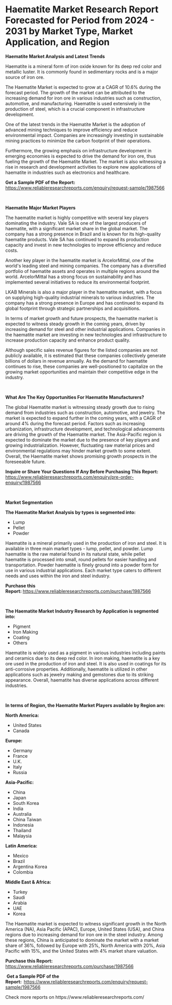 <p><h1>Haematite Market Research Report Forecasted for Period from 2024 -  2031 by Market Type, Market Application, and Region</h1></p><p><strong>Haematite Market Analysis and Latest Trends</strong></p>
<p><p>Haematite is a mineral form of iron oxide known for its deep red color and metallic luster. It is commonly found in sedimentary rocks and is a major source of iron ore.</p><p>The Haematite Market is expected to grow at a CAGR of 10.6% during the forecast period. The growth of the market can be attributed to the increasing demand for iron ore in various industries such as construction, automotive, and manufacturing. Haematite is used extensively in the production of steel, which is a crucial component in infrastructure development.</p><p>One of the latest trends in the Haematite Market is the adoption of advanced mining techniques to improve efficiency and reduce environmental impact. Companies are increasingly investing in sustainable mining practices to minimize the carbon footprint of their operations.</p><p>Furthermore, the growing emphasis on infrastructure development in emerging economies is expected to drive the demand for iron ore, thus fueling the growth of the Haematite Market. The market is also witnessing a rise in research and development activities to explore new applications of haematite in industries such as electronics and healthcare.</p></p>
<p><strong>Get a Sample PDF of the Report:&nbsp;</strong> <a href="https://www.reliableresearchreports.com/enquiry/request-sample/1987566">https://www.reliableresearchreports.com/enquiry/request-sample/1987566</a></p>
<p>&nbsp;</p>
<p><strong>Haematite Major Market Players</strong></p>
<p><p>The haematite market is highly competitive with several key players dominating the industry. Vale SA is one of the largest producers of haematite, with a significant market share in the global market. The company has a strong presence in Brazil and is known for its high-quality haematite products. Vale SA has continued to expand its production capacity and invest in new technologies to improve efficiency and reduce costs. </p><p>Another key player in the haematite market is ArcelorMittal, one of the world's leading steel and mining companies. The company has a diversified portfolio of haematite assets and operates in multiple regions around the world. ArcelorMittal has a strong focus on sustainability and has implemented several initiatives to reduce its environmental footprint.</p><p>LKAB Minerals is also a major player in the haematite market, with a focus on supplying high-quality industrial minerals to various industries. The company has a strong presence in Europe and has continued to expand its global footprint through strategic partnerships and acquisitions.</p><p>In terms of market growth and future prospects, the haematite market is expected to witness steady growth in the coming years, driven by increasing demand for steel and other industrial applications. Companies in the haematite market are investing in new technologies and infrastructure to increase production capacity and enhance product quality.</p><p>Although specific sales revenue figures for the listed companies are not publicly available, it is estimated that these companies collectively generate billions of dollars in revenue annually. As the demand for haematite continues to rise, these companies are well-positioned to capitalize on the growing market opportunities and maintain their competitive edge in the industry.</p></p>
<p>&nbsp;</p>
<p><strong>What Are The Key Opportunities For Haematite Manufacturers?</strong></p>
<p><p>The global Haematite market is witnessing steady growth due to rising demand from industries such as construction, automotive, and jewelry. The market is expected to expand further in the coming years, with a CAGR of around 4% during the forecast period. Factors such as increasing urbanization, infrastructure development, and technological advancements are driving the growth of the Haematite market. The Asia-Pacific region is expected to dominate the market due to the presence of key players and growing industrialization. However, fluctuating raw material prices and environmental regulations may hinder market growth to some extent. Overall, the Haematite market shows promising growth prospects in the foreseeable future.</p></p>
<p><strong>Inquire or Share Your Questions If Any Before Purchasing This Report:</strong> <a href="https://www.reliableresearchreports.com/enquiry/pre-order-enquiry/1987566">https://www.reliableresearchreports.com/enquiry/pre-order-enquiry/1987566</a></p>
<p>&nbsp;</p>
<p><strong>Market Segmentation</strong></p>
<p><strong>The Haematite Market Analysis by types is segmented into:</strong></p>
<p><ul><li>Lump</li><li>Pellet</li><li>Powder</li></ul></p>
<p><p>Haematite is a mineral primarily used in the production of iron and steel. It is available in three main market types - lump, pellet, and powder. Lump haematite is the raw material found in its natural state, while pellet haematite is processed into small, round pellets for easier handling and transportation. Powder haematite is finely ground into a powder form for use in various industrial applications. Each market type caters to different needs and uses within the iron and steel industry.</p></p>
<p><strong>Purchase this Report:&nbsp;</strong><a href="https://www.reliableresearchreports.com/purchase/1987566">https://www.reliableresearchreports.com/purchase/1987566</a></p>
<p>&nbsp;</p>
<p><strong>The Haematite Market Industry Research by Application is segmented into:</strong></p>
<p><ul><li>Pigment</li><li>Iron Making</li><li>Coating</li><li>Others</li></ul></p>
<p><p>Haematite is widely used as a pigment in various industries including paints and ceramics due to its deep red color. In iron making, haematite is a key ore used in the production of iron and steel. It is also used in coatings for its anti-corrosive properties. Additionally, haematite is utilized in other applications such as jewelry making and gemstones due to its striking appearance. Overall, haematite has diverse applications across different industries.</p></p>
<p>&nbsp;</p>
<p><strong>In terms of Region, the Haematite Market Players available by Region are:</strong></p>
<p>
    <p> <strong> North America: </strong>
        <ul>
            <li>United States</li>
            <li>Canada</li>
        </ul>
        </p> 
    <p> <strong> Europe: </strong>
        <ul>
            <li>Germany</li>
            <li>France</li>
            <li>U.K.</li>
            <li>Italy</li>
            <li>Russia</li>
        </ul>
        </p> 
    <p> <strong> Asia-Pacific: </strong>
        <ul>
            <li>China</li>
            <li>Japan</li>
            <li>South Korea</li>
            <li>India</li>
            <li>Australia</li>
            <li>China Taiwan</li>
            <li>Indonesia</li>
            <li>Thailand</li>
            <li>Malaysia</li>
        </ul>
        </p> 
    <p> <strong> Latin America: </strong>
        <ul>
            <li>Mexico</li>
            <li>Brazil</li>
            <li>Argentina Korea</li>
            <li>Colombia</li>
        </ul>
        </p> 
    <p> <strong> Middle East & Africa: </strong>
        <ul>
            <li>Turkey</li>
            <li>Saudi</li>
            <li>Arabia</li>
            <li>UAE</li>
            <li>Korea</li>
        </ul>
    </p>
    </p>
<p><p>The Haematite market is expected to witness significant growth in the North America (NA), Asia Pacific (APAC), Europe, United States (USA), and China regions due to increasing demand for iron ore in the steel industry. Among these regions, China is anticipated to dominate the market with a market share of 36%, followed by Europe with 25%, North America with 20%, Asia Pacific with 15%, and the United States with 4% market share valuation.</p></p>
<p><strong>Purchase this Report: </strong><a href="https://www.reliableresearchreports.com/purchase/1987566">https://www.reliableresearchreports.com/purchase/1987566</a></p>
<p>&nbsp;<strong>Get a Sample PDF of the Report:&nbsp;&nbsp;</strong><a href="https://www.reliableresearchreports.com/enquiry/request-sample/1987566">https://www.reliableresearchreports.com/enquiry/request-sample/1987566</a></p>
<p><strong></strong></p>
<p>Check more reports on https://www.reliableresearchreports.com/</p>